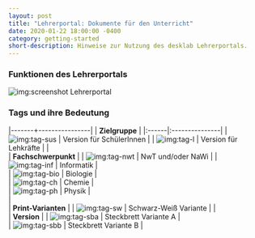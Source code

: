 ```yaml
---
layout: post
title: "Lehrerportal: Dokumente für den Unterricht"
date: 2020-01-22 18:00:00 -0400
category: getting-started
short-description: Hinweise zur Nutzung des desklab Lehrerportals.
---
```


### Funktionen des Lehrerportals

![img:screenshot Lehrerportal]({{site.url}}/assets/screenshot-portal.png)


### Tags und ihre Bedeutung

|-------+----------------|
| **Zielgruppe** |
|:------|:---------------|
| ![img:tag-sus]({{site.url}}/assets/tags/sus.png) | Version für SchülerInnen |
| ![img:tag-l]({{site.url}}/assets/tags/l.png) | Version für Lehkräfte |
|  
| **Fachschwerpunkt** |
| ![img:tag-nwt]({{site.url}}/assets/tags/nwt.png) | NwT und/oder NaWi |
| ![img:tag-inf]({{site.url}}/assets/tags/inf.png) | Informatik |  
| ![img:tag-bio]({{site.url}}/assets/tags/bio.png) | Biologie |  
| ![img:tag-ch]({{site.url}}/assets/tags/ch.png) | Chemie |  
| ![img:tag-ph]({{site.url}}/assets/tags/ph.png) | Physik |  
|    
| **Print-Varianten** |
| ![img:tag-sw]({{site.url}}/assets/tags/sw.png) | Schwarz-Weiß Variante |
|  
| **Version** |
| ![img:tag-sba]({{site.url}}/assets/tags/sba.png) | Steckbrett Variante A |  
| ![img:tag-sbb]({{site.url}}/assets/tags/sbb.png) | Steckbrett Variante B |
